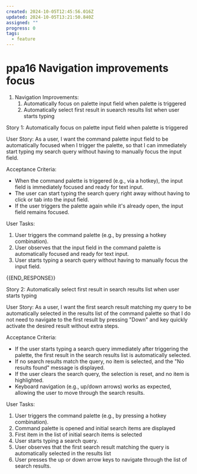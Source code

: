 ```yaml
---
created: 2024-10-05T12:45:56.016Z
updated: 2024-10-05T13:21:50.840Z
assigned: ""
progress: 0
tags:
  - feature
---
```


# ppa16 Navigation improvements focus

1. Navigation Improvements:
   1. Automatically focus on palette input field when palette is triggered
   2. Automatically select first result in suearch results list  when user starts typing




Story 1: Automatically focus on palette input field when palette is triggered

User Story:
As a user, 
I want the command palette input field to be automatically focused when I trigger the palette, so that I can immediately start typing my search query without having to manually focus the input field.

Acceptance Criteria:
- When the command palette is triggered (e.g., via a hotkey), the input field is immediately focused and ready for text input.
- The user can start typing the search query right away without having to click or tab into the input field.
- If the user triggers the palette again while it's already open, the input field remains focused.

User Tasks:
1. User triggers the command palette (e.g., by pressing a hotkey combination).
2. User observes that the input field in the command palette is automatically focused and ready for text input.
3. User starts typing a search query without having to manually focus the input field.

{{END_RESPONSE}}

Story 2: Automatically select first result in search results list when user starts typing

User Story:
As a user, 
I want the first search result matching my query to be automatically selected in the results list of the command palette 
so that I do not need to navigate to the first result by pressing "Down" 
and key quickly activate the desired result without extra steps.

Acceptance Criteria:
- If the user starts typing a search query immediately after triggering the palette, the first result in the search results list is automatically selected.
- If no search results match the query, no item is selected, and the "No results found" message is displayed.
- If the user clears the search query, the selection is reset, and no item is highlighted.
- Keyboard navigation (e.g., up/down arrows) works as expected, allowing the user to move through the search results.

User Tasks:
1. User triggers the command palette (e.g., by pressing a hotkey combination).
2. Command palette is opened and initial search items are displayed
3. First item in the list of initial search items is selected
2. User starts typing a search query.
3. User observes that the first search result matching the query is automatically selected in the results list
4. User presses the up or down arrow keys to navigate through the list of search results.
